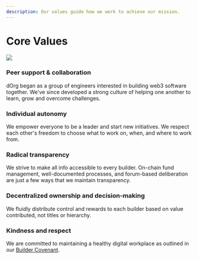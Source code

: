 ```yaml
---
description: Our values guide how we work to achieve our mission.
---
```


# Core Values

![](https://i.gifer.com/HAhw.gif)

### Peer **s**upport & collaboration

dOrg began as a group of engineers interested in building web3 software together. We've since developed a strong culture of helping one another to learn, grow and overcome challenges.

### **Individual autonomy**

We empower everyone to be a leader and start new initiatives. We respect each other's freedom to choose what to work on, when, and where to work from.

### Radical transparency

We strive to make all info accessible to every builder. On-chain fund management, well-documented processes, and forum-based deliberation are just a few ways that we maintain transparency.

### **Decentralized ownership and decision-making**

We fluidly distribute control and rewards to each builder based on value contributed, not titles or hierarchy.

### **Kindness and respect**

We are committed to maintaining a healthy digital workplace as outlined in our [Builder Covenant](lifecycle/covenant.md).

